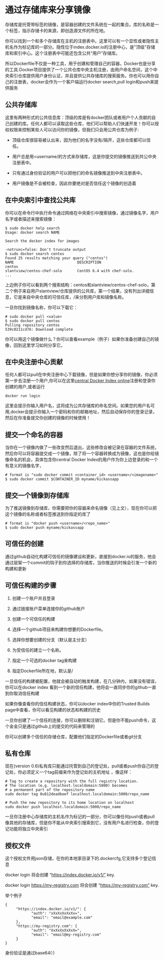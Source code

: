 # 通过存储库来分享镜像

存储库是托管带标签的镜像，是容器创建的文件系统在一起的集合。库的名称是一个标签，指示存储卡的来源，即创造源文件的所在地。

你可以找到一个和多个存储库在主机的注册表中。这里可以有一个显性或者隐性主机名作为标记库的一部分。隐性位于index.docker.io的注册中心，是"顶级"存储库和索引中心。这个注册表中可能还包含公共“用户”存储库。

所以Dockerfile不仅是一种工具，用于创建和管理自己的容器，Docker也是分享的工具.Docker项目提供了一个公共仓库中央主机注册，由用户命名空间，这个中央索引仓库提供用户身份认证，并且提供公共存储库的搜索服务。你也可以用你自己的注册表，docker会作为一个客户端运行docker search,pull login和push来提供服务

## 公共存储库

这里有两种形式的公共信息库：顶级的库是有docker团队或者用户个人贡献的自己创建的库。任何人都可以读取这些仓库，他们可以帮助人们快速开发！你可以授权权限来控制某些人可以访问你的镜像，但我们只会用公共仓库为例子:

- 顶级仓库很容易被认出来，因为他们的名字没有/隔开，这些仓库都可以信任。

- 用户总是用<username/的方式来存储库，这是你提交的镜像推送到共公中央注册表中。

- 只有通过身份验证的用户可以把他们的命名镜像推送到中央注册表中。

- 用户镜像是不会被检查，因此你要绝对是否信任这个镜像的创造着

## 在中央索引中查找公共库

你可以在命令行中执行命令通过网络在中央索引中搜索镜像，通过镜像名字，用户名字或者描述来搜索镜像：

    $ sudo docker help search
    Usage: docker search NAME

    Search the docker index for images

    -notrunc=false: Don't truncate output
    $ sudo docker search centos
    Found 25 results matching your query ("centos")
    NAME                             DESCRIPTION
    centos
    slantview/centos-chef-solo       CentOS 6.4 with chef-solo.
    ...
    
上边例子你可以看到两个搜索结构：centos和slantview/centos-chef-solo，第二个例子来自用户slantview/仓库提供的公共库，第一个结果，没有列出详细信息，它是来自中央仓库的可信任库，/来分割用户库和镜像名称。

一旦你找到镜像名称，你可以下载它：

    # sudo docker pull <value>
    $ sudo docker pull centos
    Pulling repository centos
    539c0211cd76: Download complete
    
你可以用这个镜像做什么？你可以查看example（例子）如果你准备创建自己的镜像，回到这里学习如何分享它。

## 在中央注册中心贡献

任何人都可以pull在中央注册中心下载镜像，但是如果你想分享你的镜像，你必须第一步去注册一个用户,你可以在这里[central Docker Index online](https://hub.docker.com/account/login/?next=/api/v1.1/o/authorize/%3Fscope%3Dprofile_read%2Bprofile_write%2Bemail_read%2Bemail_write%2Bchange_password%2Bevents_read%2Bevents_write%26state%3DofTLTsziabaSYgRfjKcCx0pIrUfIQwVd%26redirect_uri%3Dhttps%253A%252F%252Fregistry.hub.docker.com%252Faccount%252Fdockerio_auth_complete%252F%26response_type%3Dcode%26client_id%3DLnEql_y.%25211%253DBcvbXhonHqRd4KY2z6xg7uT2m%2540iuX)注册和登录你创建的用户,或者运行

    docker run login
    
这里会提示你输入用户名，这将成为公共存储库的命名空间。如果您的用户名可用,docker会提示你输入一个密码和你的邮箱地址，然后自动保存你的登录记录，然后在你准备提交你创建的镜像的时候使用！

## 提交一个命名的容器

当你在一个镜像内做了一些改变然后退出，这些修改会被记录在容器的文件系统，然后你可以将容器提交成一个镜像，除了将一个容器转换成为镜像，这也是你给镜像命名的机会，具体包含你central Docker Index的用户作为你上边登录的和一个有意义的镜像名字，

    # format is "sudo docker commit <container_id> <username>/<imagename>"
    $ sudo docker commit $CONTAINER_ID myname/kickassapp
    
## 提交一个镜像到存储库

为了推送镜像到存储库，你需要把你的容器来命名镜像（见上文），现在你可以把这个镜像的名称或者标签推送到你指定的库了

    # format is "docker push <username>/<repo_name>"
    $ sudo docker push myname/kickassapp
    
## 可信任的创建

通过github自动化构建可信任的镜像建设和更新，直接到docker.io的服务，他会通过层架一个commit的钩子到你选择的存储库，当你推送的时候会引发一个新的构建和更新

## 可信任构建的步骤

1. 创建一个账户并且登录

2. 通过链接账户菜单连接你的github账户

3. 创建一个可信任的构建

4. 选择一个github项目来构建你想要的Dockerfile。

5. 选择你想要创建的分支（默认是主分支）

6. 为受信任的建立一个名称。

7. 指定一个可选的docker tag来构建

8. 指定Dockerfile所在地，默认是/

一旦信任的构建被配置，他就会被自动的触发构建，在几分钟内，如果没有错误，你可以在docker index 看到一个新的信任构建，他将会一直同步你的github一直到你取消信任构建

如果你像查看你的信任构建状态，你可以docker index中你的Trusted Builds page中查看，你可以看见构建的状态和构建的历史

一旦你创建了一个信任的连接，你可以删除和注销它。但是你不能push命令，这个金金只是通过github上的提交的代码来管理的

你可以创建多个信任的存储仓库，配置他们指定的Dockerfile或者git分支

## 私有仓库

现在(version 0.6)私有库只能通过托管到自己的登记处，pull或者push你自己的登记处，你必须定义一个tag前缀来作为登记处的主机地址 ，像这样：

    # Tag to create a repository with the full registry location.
    # The location (e.g. localhost.localdomain:5000) becomes
    # a permanent part of the repository name
    sudo docker tag 0u812deadbeef localhost.localdomain:5000/repo_name

    # Push the new repository to its home location on localhost
    sudo docker push localhost.localdomain:5000/repo_name
    
一旦你注册中心存储库的主机名作为标记的一部分，你可以像任何push或者pull像其他的存储库，但是你不能从中央索引搜索到它，没有用户名进行检查，你的登记功能将独立中央索引

## 授权文件

这个授权文件用json存储，在你的本地家目录下的.dockercfg,它支持多个登记信息

docker login 将会创建 “https://index.docker.io/v1/” key.

docker login https://my-registry.com 将会创建 “https://my-registry.com” key.

举个例子

    {
         "https://index.docker.io/v1/": {
                "auth": "xXxXxXxXxXx=",
                "email": "email@example.com"
         },
         "https://my-registry.com": {
                "auth": "XxXxXxXxXxX=",
                "email": "email@my-registry.com"
         }
    }
身份验证是通过base64(:)
